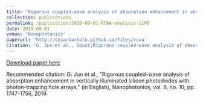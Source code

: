 ```yaml
---
title: "Rigorous coupled-wave analysis of absorption enhancement in vertically illuminated silicon photodiodes with photon-trapping hole arrays"
collection: publications
permalink: /publication/2019-09-01-RCWA-analysis-SiPD
date: 2019-09-01
venue: 'Nanophotonics'
paperurl: 'http://cesarbartolo.github.io/files/rcwa'
citation: 'G. Jun et al., &quot;Rigorous coupled-wave analysis of absorption enhancement in vertically illuminated silicon photodiodes with photon-trapping hole arrays,&quot; (in English), Nanophotonics, vol. 8, no. 10, pp. 1747-1756, 2019.'
---
```

[Download paper here](http://cesarbartolo.github.io/files/rcwa)

Recommended citation: G. Jun et al., "Rigorous coupled-wave analysis of absorption enhancement in vertically illuminated silicon photodiodes with photon-trapping hole arrays," (in English), Nanophotonics, vol. 8, no. 10, pp. 1747-1756, 2019.